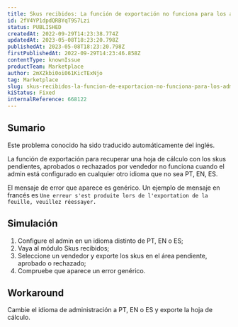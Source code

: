 ```yaml
---
title: Skus recibidos: La función de exportación no funciona para los administradores en otros idiomas (sólo PT, EN, ES)
id: 2fV4YP1dpdQRBYqT9S7Lzi
status: PUBLISHED
createdAt: 2022-09-29T14:23:38.774Z
updatedAt: 2023-05-08T18:23:20.798Z
publishedAt: 2023-05-08T18:23:20.798Z
firstPublishedAt: 2022-09-29T14:23:46.858Z
contentType: knownIssue
productTeam: Marketplace
author: 2mXZkbi0oi061KicTExNjo
tag: Marketplace
slug: skus-recibidos-la-funcion-de-exportacion-no-funciona-para-los-administradores-en-otros-idiomas-solo-pt-en-es
kiStatus: Fixed
internalReference: 668122
---
```


## Sumario

<div class="alert alert-info">
  <p>Este problema conocido ha sido traducido automáticamente del inglés.</p>
</div>


La función de exportación para recuperar una hoja de cálculo con los skus pendientes, aprobados o rechazados por vendedor no funciona cuando el admin está configurado en cualquier otro idioma que no sea PT, EN, ES.

El mensaje de error que aparece es genérico. Un ejemplo de mensaje en francés es
`Une erreur s'est produite lors de l'exportation de la feuille, veuillez réessayer.`


##

## Simulación



1. Configure el admin en un idioma distinto de PT, EN o ES;
2. Vaya al módulo Skus recibidos;
3. Seleccione un vendedor y exporte los skus en el área pendiente, aprobado o rechazado;
4. Compruebe que aparece un error genérico.



## Workaround


Cambie el idioma de administración a PT, EN o ES y exporte la hoja de cálculo.






